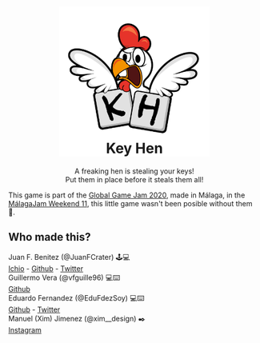 <p align="center">
<a href="https://globalgamejam.org/2020/games/key-hen-0"><img src="https://raw.githubusercontent.com/EduFdezSoy/key-hen/master/key-hen_logo.png" width="300px" alt="key-hen_logo"></a>
<h1 align="center" style="margin: 20px; margin-top: -50px; text-align: center;">Key Hen
</h1></p>
<p align="center">
A freaking hen is stealing your keys!
<br>
Put them in place before it steals them all!
</p>
  
This game is part of the [Global Game Jam 2020](https://globalgamejam.org/2020/games/key-hen-0), made in M&aacute;laga, in the [MálagaJam Weekend 11](https://malagajam.com/), this little game wasn't been posible without them 💖.

## Who made this?
Juan F. Benitez	(@JuanFCrater) 🕹️💻  
[Ichio](https://juanfcrater.itch.io/) - [Github](https://github.com/JuanFranCrater) - [Twitter](https://twitter.com/JuanFCrater)  
Guillermo Vera (@vfguille96) 💻⌨️  
[Github](https://github.com/vfguille96)  
Eduardo Fernandez (@EduFdezSoy) 💻⌨️  
[Github](https://github.com/edufdezsoy) - [Twitter](https://twitter.com/edufdezsoy)  
Manuel (Xim) Jimenez (@xim__design) ✒️  
[Instagram](https://www.instagram.com/xim__design/)  
